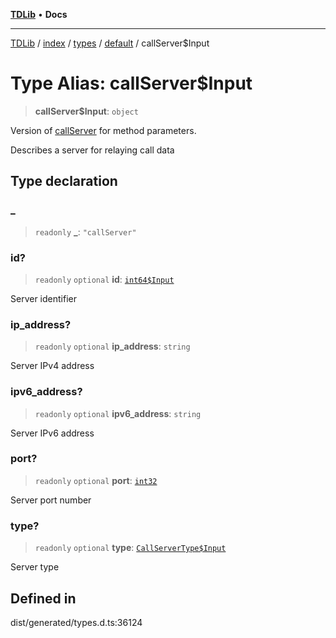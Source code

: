 [**TDLib**](../../../../../../README.md) • **Docs**

***

[TDLib](../../../../../../modules.md) / [index](../../../../../README.md) / [types](../../../README.md) / [default](../README.md) / callServer$Input

# Type Alias: callServer$Input

> **callServer$Input**: `object`

Version of [callServer](callServer.md) for method parameters.

Describes a server for relaying call data

## Type declaration

### \_

> `readonly` **\_**: `"callServer"`

### id?

> `readonly` `optional` **id**: [`int64$Input`](int64$Input.md)

Server identifier

### ip\_address?

> `readonly` `optional` **ip\_address**: `string`

Server IPv4 address

### ipv6\_address?

> `readonly` `optional` **ipv6\_address**: `string`

Server IPv6 address

### port?

> `readonly` `optional` **port**: [`int32`](int32.md)

Server port number

### type?

> `readonly` `optional` **type**: [`CallServerType$Input`](CallServerType$Input.md)

Server type

## Defined in

dist/generated/types.d.ts:36124
